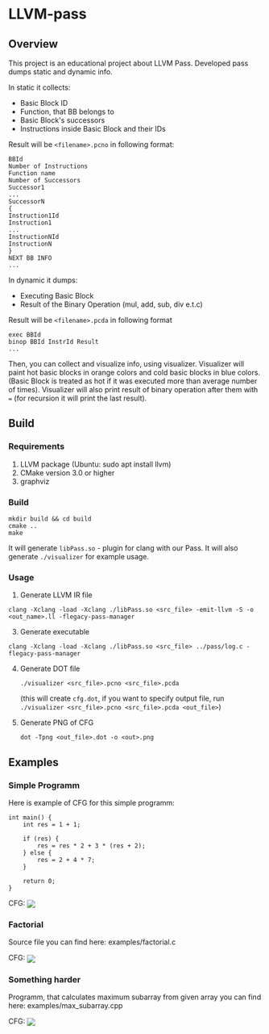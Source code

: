 # LLVM-pass
## Overview
This project is an educational project about LLVM Pass. Developed pass dumps static and dynamic info.

In static it collects:
  - Basic Block ID
  - Function, that BB belongs to
  - Basic Block's successors
  - Instructions inside Basic Block and their IDs

Result will be `<filename>.pcno` in following format:
```
BBId
Number of Instructions
Function name
Number of Successors
Successor1
...
SuccessorN
{
Instruction1Id
Instruction1
...
InstructionNId
InstructionN
}
NEXT BB INFO
...
```

In dynamic it dumps:
  - Executing Basic Block
  - Result of the Binary Operation (mul, add, sub, div e.t.c)

Result will be `<filename>.pcda` in following format
```
exec BBId
binop BBId InstrId Result
...
```

Then, you can collect and visualize info, using visualizer. Visualizer will paint hot basic blocks in orange colors and cold basic blocks in blue colors. (Basic Block is treated as hot if it was executed more than average number of times). Visualizer will also print result of binary operation after them with `=` (for recursion it will print the last result).

## Build

### Requirements
1. LLVM package (Ubuntu: sudo apt install llvm)
2. CMake version 3.0 or higher
3. graphviz

### Build
```
mkdir build && cd build
cmake ..
make
```

It will generate `libPass.so` - plugin for clang with our Pass. It will also generate `./visualizer` for example usage.

### Usage

1. Generate LLVM IR file
   
`clang -Xclang -load -Xclang ./libPass.so <src_file> -emit-llvm -S -o <out_name>.ll -flegacy-pass-manager`

3. Generate executable

  `clang -Xclang -load -Xclang ./libPass.so <src_file> ../pass/log.c -flegacy-pass-manager`
  
4. Generate DOT file

   `./visualizer <src_file>.pcno <src_file>.pcda` 
   
   (this will create `cfg.dot`, if you want to specify output file, run `./visualizer <src_file>.pcno <src_file>.pcda <out_file>`)
   
6. Generate PNG of CFG

   `dot -Tpng <out_file>.dot -o <out>.png`

## Examples

### Simple Programm
Here is example of CFG for this simple programm:
```
int main() {
    int res = 1 + 1;

    if (res) {
        res = res * 2 + 3 * (res + 2);
    } else {
        res = 2 + 4 * 7;
    }

    return 0;
}
```

CFG:
<img align="center" src="https://github.com/aleksplast/LLVM-pass/assets/111467660/0225cb5f-fe10-4b9d-bd76-10b651a504d3">

### Factorial
Source file you can find here: examples/factorial.c

CFG:
<img align="center" src="https://github.com/aleksplast/LLVM-pass/assets/111467660/dedfa68b-1546-4631-8966-8d854f310ddd">

### Something harder
Programm, that calculates maximum subarray from given array you can find here: examples/max_subarray.cpp

CFG:
<img align="center" src="https://github.com/aleksplast/LLVM-pass/assets/111467660/fd589f8c-468b-4e7b-8997-df6eaa094214">







